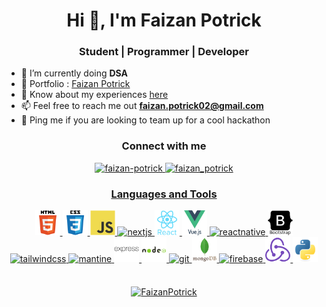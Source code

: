 <h1 align="center">Hi 👋, I'm Faizan Potrick</h1>
<h3 align="center">Student | Programmer | Developer</h3>

- 🌱 I’m currently doing **DSA**
- 🔭 Portfolio : [Faizan Potrick](https://faizanpotrick.netlify.app/)
- 📄 Know about my experiences [here](https://drive.google.com/file/d/1N-5BwaH4PLk9R0RvZLyKaF-IzZuoWeFg/view?usp=sharing)
- 📫 Feel free to reach me out **faizan.potrick02@gmail.com**
- 🤝 Ping me if you are looking to team up for a cool hackathon

<h3 align="center">Connect with me</h3>
<div align="center">
  <a href="https://linkedin.com/in/faizan-potrick" target="blank"><img src="https://user-images.githubusercontent.com/89718255/198182313-7e81eb3a-dcea-4bc6-bf70-e578b95e30b7.png" alt="faizan-potrick" height="40" width="40"/>
  <a href="https://instagram.com/faizan_potrick" target="blank"><img src="https://user-images.githubusercontent.com/89718255/198182653-b64bed54-a9db-4aee-91e4-87ccd2bab576.png" alt="faizan_potrick" height="40" width="40"/>
</div>

<h3 align="center">Languages and Tools</h3>
<div align="center">
  <img src="https://raw.githubusercontent.com/devicons/devicon/master/icons/html5/html5-original-wordmark.svg" alt="html5" width="40" height="40"/>
  <img src="https://raw.githubusercontent.com/devicons/devicon/master/icons/css3/css3-original-wordmark.svg" alt="css" width="40" height="40"/>
  <img src="https://raw.githubusercontent.com/devicons/devicon/master/icons/javascript/javascript-original.svg" alt="javascript" width="40" height="40"/>
  <img src="https://cdn.worldvectorlogo.com/logos/nextjs-2.svg" alt="nextjs" height="40"/>
  <img src="https://raw.githubusercontent.com/devicons/devicon/master/icons/react/react-original-wordmark.svg" alt="reactjs" width="40" height="40"/>
  <img src="https://raw.githubusercontent.com/devicons/devicon/master/icons/vuejs/vuejs-original-wordmark.svg" alt="vuejs" width="40" height="40"/>
  <img src="https://user-images.githubusercontent.com/89718255/236098049-f44b64b1-f4bd-4c4a-960a-722de170d009.png" alt="reactnative" width="40" height="40"/>
  <img src="https://raw.githubusercontent.com/devicons/devicon/master/icons/bootstrap/bootstrap-plain-wordmark.svg" alt="bootstrap" width="40" height="40"/>
  <img src="https://www.vectorlogo.zone/logos/tailwindcss/tailwindcss-icon.svg" alt="tailwindcss" width="40" height="40"/>
  <img src="https://user-images.githubusercontent.com/89718255/236110153-5edae08e-d019-43e3-a464-44ed89a70201.svg" alt="mantine" width="40" height="40"/>
  <img src="https://raw.githubusercontent.com/devicons/devicon/master/icons/express/express-original-wordmark.svg" alt="express" height="40"/>
  <img src="https://raw.githubusercontent.com/devicons/devicon/master/icons/nodejs/nodejs-original-wordmark.svg" alt="nodejs" width="40" height="40"/>
  <img src="https://www.vectorlogo.zone/logos/git-scm/git-scm-icon.svg" alt="git" width="40" height="40"/>
  <img src="https://raw.githubusercontent.com/devicons/devicon/master/icons/mongodb/mongodb-original-wordmark.svg" alt="mongodb" width="40" height="40"/>
  <img src="https://www.vectorlogo.zone/logos/firebase/firebase-icon.svg" alt="firebase" width="40" height="40"/>
  <img src="https://raw.githubusercontent.com/devicons/devicon/master/icons/redux/redux-original.svg" alt="redux" width="40" height="40"/> 
  <img src="https://raw.githubusercontent.com/devicons/devicon/master/icons/python/python-original.svg" alt="python" width="40" height="40"/>
</div>
<br/>
<br/>
<div align="center">
  <img align="center" margin="2px" src="https://github-readme-stats.vercel.app/api/top-langs?username=FaizanPotrick&show_icons=true&locale=en&layout=compact" alt="FaizanPotrick"/>
</div>
